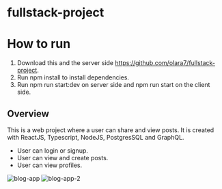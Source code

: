 # fullstack-project

# How to run
1. Download this and the server side https://github.com/olara7/fullstack-project.
2. Run npm install to install dependencies.
3. Run npm run start:dev on server side and npm run start on the client side.

## Overview
This is a web project where a user can share and view posts. It is created with ReactJS, Typescript, NodeJS, PostgresSQL and GraphQL.
- User can login or signup.
- User can view and create posts.
- User can view profiles.

![blog-app](https://user-images.githubusercontent.com/54912970/162601376-fa95cd2b-f5eb-4117-9dc2-b6bb31698bcc.png)
![blog-app-2](https://user-images.githubusercontent.com/54912970/162601441-3da34026-6244-4e51-a751-982a531fcc2b.PNG)
